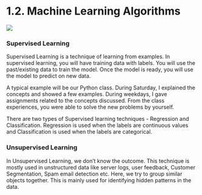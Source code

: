 # 1.2. Machine Learning Algorithms



![](https://lh3.googleusercontent.com/wbn8zoXqdFLnMT9oWSu-xKbyEzHVGOChGp1lyjn16wMDebqXvkaO_1xkwmAchD-vuxluj9cKcp7Xxz9jDvnfjaCi8M52eGUwJrNHbbNqtsxO2VSFxsqfplZBGxB6MNx14OF8fxLM)

### **Supervised Learning**

Supervised Learning is a technique of learning from examples. In supervised learning, you will have training data with labels. You will use the past/existing data to train the model. Once the model is ready, you will use the model to predict on new data.   


A typical example will be our Python class. During Saturday, I explained the concepts and showed a few examples. During weekdays, I gave assignments related to the concepts discussed. From the class experiences, you were able to solve the new problems by yourself.  


There are two types of Supervised learning techniques - Regression and Classification. Regression is used when the labels are continuous values and Classification is used when the labels are categorical.  




### **Unsupervised Learning**

In Unsupervised Learning, we don’t know the outcome. This technique is mostly used in unstructured data like server logs, user feedback, Customer Segmentation, Spam email detection etc. Here, we try to group similar objects together. This is mainly used for identifying hidden patterns in the data.  






